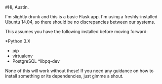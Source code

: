 #Hi, Austin.

I'm slightly drunk and this is a basic Flask app. I'm using a freshly-installed Ubuntu 14.04, so there should be no discrepancies between our systems. 

This assumes you have the following installed before moving forward:

*Python 3.X
* pip
* virtualenv
* PostgreSQL
*libpq-dev

None of this will work without these! If you need any guidance on how to install something or its dependencies, just gimme a shout.

